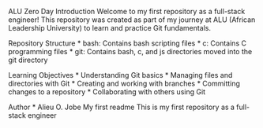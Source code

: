 ALU Zero Day
Introduction
Welcome to my first repository as a full-stack engineer! This repository was created as part of my journey at ALU (African Leadership University) to learn and practice Git fundamentals.

Repository Structure
	* bash: Contains bash scripting files
	* c: Contains C programming files
	* git: Contains bash, c, and js directories moved into the git directory

Learning Objectives
	* Understanding Git basics
	* Managing files and directories with Git
	* Creating and working with branches
	* Committing changes to a repository
	* Collaborating with others using Git

Author
	* Alieu O. Jobe
 My first readme
This is my first repository as a full-stack engineer
